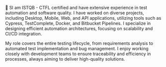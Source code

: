 🤘 SI am ISTQB - CTFL certified and have extensive experience in test automation and software quality. I have worked on diverse projects, including Desktop, Mobile, Web, and API applications, utilizing tools such as Cypress, TestComplete, Docker, and Bitbucket Pipelines. I specialize in designing efficient automation architectures, focusing on scalability and CI/CD integration.

My role covers the entire testing lifecycle, from requirements analysis to automated test implementation and bug management. I enjoy working closely with development teams to ensure traceability and efficiency in processes, always aiming to deliver high-quality solutions.


